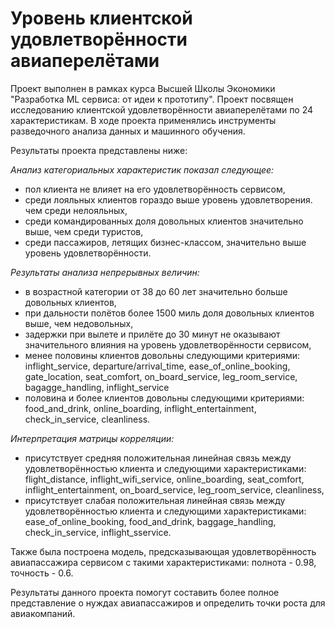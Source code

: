 # Уровень клиентской удовлетворённости авиаперелётами

Проект выполнен в рамках курса Высшей Школы Экономики "Разработка ML сервиса: от идеи к прототипу".
Проект посвящен исследованию клиентской удовлетворённости авиаперелётами по 24 характеристикам. 
В ходе проекта применялись инструменты разведочного анализа данных и машинного обучения.

Результаты проекта представлены ниже:

*Анализ категориальных характеристик показал следующее:* 
- пол клиента не влияет на его удовлетворённость сервисом,
- среди лояльных клиентов гораздо выше уровень удовлетворения. чем среди нелояльных,
- среди командированных доля довольных клиентов значительно выше, чем среди туристов,
- среди пассажиров, летящих бизнес-классом, значительно выше уровень удовлетворённости.
  
*Результаты анализа непрерывных величин:*
- в возрастной категории от 38 до 60 лет значительно больше довольных клиентов,
- при дальности полётов более 1500 миль доля довольных клиентов выше, чем недовольных,
- задержки при вылете и прилёте до 30 минут не оказывают значительного влияния на уровень удовлетворённости сервисом,
- менее половины клиентов довольны следующими критериями: inflight_service, departure/arrival_time, ease_of_online_booking, gate_location, seat_comfort, on_board_service, leg_room_service, bagagge_handling, inflight_service
- половина и более клиентов довольны следующими критериями: food_and_drink, online_boarding, inflight_entertainment, check_in_service, cleanliness.
  
*Интерпретация матрицы корреляции:*
 - присутствует средняя положительная линейная связь между удовлетворённостью клиента и следующими характеристиками: flight_distance, inflight_wifi_service, online_boarding, seat_comfort, inflight_entertainment, on_board_service, leg_room_service, cleanliness,
 -  присутствует слабая положительная линейная связь между удовлетворённостью клиента и следующими характеристиками: ease_of_online_booking, food_and_drink,
baggage_handling, check_in_service, inflight_sservice.

Также была построена модель, предсказывающая удовлетворённость авиапассажира сервисом с такими характеристиками: полнота - 0.98, точность - 0.6.

Результаты данного проекта помогут составить более полное представление о нуждах авиапассажиров и определить точки роста для авиакомпаний.
